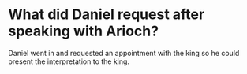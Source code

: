 # What did Daniel request after speaking with Arioch?

Daniel went in and requested an appointment with the king so he could present the interpretation to the king.
